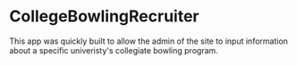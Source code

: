 # CollegeBowlingRecruiter

This app was quickly built to allow the admin of the site to input information about a specific univeristy's collegiate bowling program.
